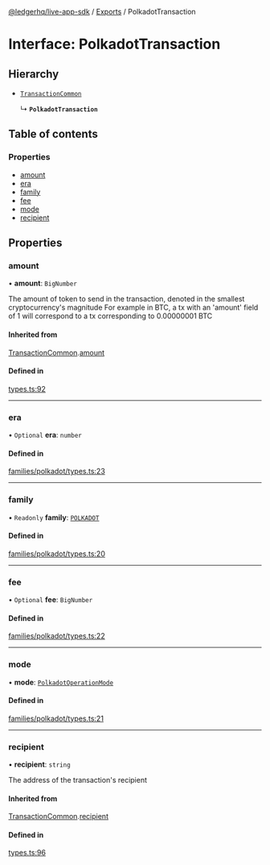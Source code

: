 [@ledgerhq/live-app-sdk](../README.md) / [Exports](../modules.md) / PolkadotTransaction

# Interface: PolkadotTransaction

## Hierarchy

- [`TransactionCommon`](TransactionCommon.md)

  ↳ **`PolkadotTransaction`**

## Table of contents

### Properties

- [amount](PolkadotTransaction.md#amount)
- [era](PolkadotTransaction.md#era)
- [family](PolkadotTransaction.md#family)
- [fee](PolkadotTransaction.md#fee)
- [mode](PolkadotTransaction.md#mode)
- [recipient](PolkadotTransaction.md#recipient)

## Properties

### amount

• **amount**: `BigNumber`

The amount of token to send in the transaction, denoted in the smallest cryptocurrency's magnitude
For example in BTC, a tx with an 'amount' field of 1 will correspond to a tx corresponding to 0.00000001 BTC

#### Inherited from

[TransactionCommon](TransactionCommon.md).[amount](TransactionCommon.md#amount)

#### Defined in

[types.ts:92](https://github.com/LedgerHQ/live-app-sdk/blob/65d1ed2/src/types.ts#L92)

___

### era

• `Optional` **era**: `number`

#### Defined in

[families/polkadot/types.ts:23](https://github.com/LedgerHQ/live-app-sdk/blob/65d1ed2/src/families/polkadot/types.ts#L23)

___

### family

• `Readonly` **family**: [`POLKADOT`](../enums/FAMILIES.md#polkadot)

#### Defined in

[families/polkadot/types.ts:20](https://github.com/LedgerHQ/live-app-sdk/blob/65d1ed2/src/families/polkadot/types.ts#L20)

___

### fee

• `Optional` **fee**: `BigNumber`

#### Defined in

[families/polkadot/types.ts:22](https://github.com/LedgerHQ/live-app-sdk/blob/65d1ed2/src/families/polkadot/types.ts#L22)

___

### mode

• **mode**: [`PolkadotOperationMode`](../modules.md#polkadotoperationmode)

#### Defined in

[families/polkadot/types.ts:21](https://github.com/LedgerHQ/live-app-sdk/blob/65d1ed2/src/families/polkadot/types.ts#L21)

___

### recipient

• **recipient**: `string`

The address of the transaction's recipient

#### Inherited from

[TransactionCommon](TransactionCommon.md).[recipient](TransactionCommon.md#recipient)

#### Defined in

[types.ts:96](https://github.com/LedgerHQ/live-app-sdk/blob/65d1ed2/src/types.ts#L96)
